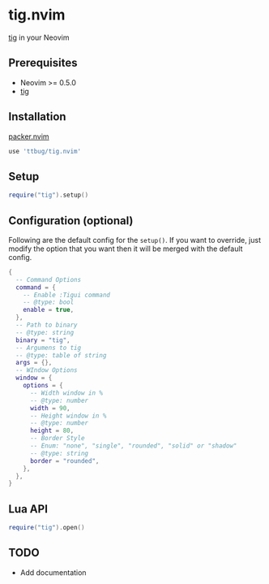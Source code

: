 # tig.nvim

[tig](https://github.com/jonas/tig) in your Neovim

## Prerequisites

- Neovim >= 0.5.0
- [tig](https://github.com/jonas/tig)

## Installation

[packer.nvim](https://github.com/wbthomason/packer.nvim)

```lua
use 'ttbug/tig.nvim'
```

## Setup

```lua
require("tig").setup()
```

## Configuration (optional)

Following are the default config for the `setup()`. If you want to override, just modify the option that you want then it will be merged with the default config.

```lua
{
  -- Command Options
  command = {
    -- Enable :Tigui command
    -- @type: bool
    enable = true,
  },
  -- Path to binary
  -- @type: string
  binary = "tig",
  -- Argumens to tig
  -- @type: table of string
  args = {},
  -- WIndow Options
  window = {
    options = {
      -- Width window in %
      -- @type: number
      width = 90,
      -- Height window in %
      -- @type: number
      height = 80,
      -- Border Style
      -- Enum: "none", "single", "rounded", "solid" or "shadow"
      -- @type: string
      border = "rounded",
    },
  },
}
```

## Lua API

```lua
require("tig").open()
```

## TODO

- Add documentation
